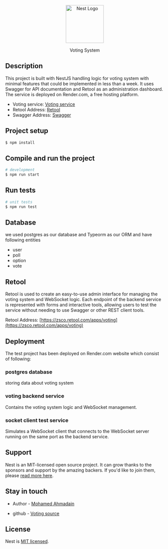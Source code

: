 <p align="center">
  <a href="http://nestjs.com/" target="blank"><img src="https://nestjs.com/img/logo-small.svg" width="120" alt="Nest Logo" /></a>
</p>

[circleci-image]: https://electionbuddy.com/wp-content/uploads/2022/01/Voting-image-6-scaled.jpg

  <p align="center">Voting System</p>

## Description

This project is built with NestJS handling logic for voting system with minimal features that could be implemented in less than a week. It uses Swagger for API documentation and Retool as an administration dashboard. The service is deployed on Render.com, a free hosting platform.

- Voting service: [Voting service](https://voting-6hp9.onrender.com)
- Retool Address: [Retool](https://zsco.retool.com/apps/voting)
- Swagger Address: [Swagger](https://voting-6hp9.onrender.com/swagger)

## Project setup

```bash
$ npm install
```

## Compile and run the project

```bash
# development
$ npm run start

```

## Run tests

```bash
# unit tests
$ npm run test

```

## Database

we used postgres as our database and Typeorm as our ORM and have following entities

- user
- poll
- option
- vote

## Retool

Retool is used to create an easy-to-use admin interface for managing the voting system and WebSocket logic. Each endpoint of the backend service is represented with forms and interactive tools, allowing users to test the service without needing to use Swagger or other REST client tools.

Retool Address: [https://zsco.retool.com/apps/voting](https://zsco.retool.com/apps/voting)

## Deployment

The test project has been deployed on Render.com website which consist of following:

### postgres database

storing data about voting system

### voting backend service

Contains the voting system logic and WebSocket management.

### socket client test service

Simulates a WebSocket client that connects to the WebSocket server running on the same port as the backend service.

## Support

Nest is an MIT-licensed open source project. It can grow thanks to the sponsors and support by the amazing backers. If you'd like to join them, please [read more here](https://docs.nestjs.com/support).

## Stay in touch

- Author - [Mohamed Ahmadain](mohamed.ahmadian@gmail.com)

- github - [Voting source](https://github.com/mohamedahmadian/voting/tree/main)

## License

Nest is [MIT licensed](https://github.com/nestjs/nest/blob/master/LICENSE).
